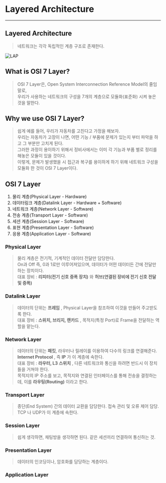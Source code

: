 # Layered Architecture
---
## Layered Architecture  
>네트워크는 각각 독립적인 계층 구조로 존재한다.  

![LAP](https://user-images.githubusercontent.com/71700079/110340397-8fa96a00-806c-11eb-8284-9373175e5774.png)
## What is OSI 7 Layer?
>OSI 7 Layer은, Open System Interconnection Reference Model의 줄임말로,  
우리가 사용하는 네트워크의 구성을 7개의 계층으로 모듈화(표준화) 시켜 놓은 것을 말한다.

## Why we use OSI 7 Layer?
>쉽게 예를 들어, 우리가 자동차를 고친다고 가정을 해보자.  
우리는 자동차가 고장이 나면, 어떤 기능 / 부품에 문제가 있는지 부터 파악을 하고 그 부분만 고치게 된다.  
그러한 과정이 용이하기 위해서 정비사에서는 이미 각 기능과 부품 별로 정리를 해놓은 모듈이 있을 것이다.  
이렇게, 문제가 발생했을 시 접근과 복구를 용이하게 하기 위해 네트워크 구성을 모듈화 한 것이 OSI 7 Layer이다.

## OSI 7 Layer
1. 물리 계층(Physical Layer - Hardware)
2. 데이터링크 계층(Datalink Layer - Hardware + Software)
3. 네트워크 계층(Network Layer - Software)
4. 전송 계층(Transport Layer - Software)
5. 세션 계층(Session Layer - Software)
6. 표현 계층(Presentation Layer - Software)
7. 응용 계층(Application Layer - Software)

### Physical Layer
>물리 계층은 전기적, 기계적인 데이터 전달만 담당한다.  
On과 Off 즉, 0과 1로만 이루어져있으며, 데이터가 어떤 데이터든 간에 전달만 하는 장치이다.  
대표 장비 : __리피터(전기 신호 증폭 장치)__ 와 __허브(연결된 장비에 전기 신호 전달 및 증폭)__  

### Datalink Layer
>데이터의 단위는 __프레임__ , Physical Layer을 참조하여 이것을 만들어 주고받도록 한다.  
대표 장비 : __스위치, 브리지, 랜카드__ , 목적지(특정 Port)로 Frame을 전달하는 역할을 맡는다.  

### Network Layer
>데이터의 단위는 __패킷__, 라우터나 릴레이를 이용하여 다수의 링크를 연결해준다.  
__Internet Protocol__ , 즉 __IP__ 가 이 계층에 속한다.  
대표 장비 : __라우터, L3 스위치__ , 다른 네트워크와 통신을 하려면 반드시 이 장치들을 거쳐야 한다.  
목적지의 IP 주소를 보고, 목적지와 연결된 인터페이스를 통해 전송을 결정하는데, 이를 __라우팅(Routing)__ 이라고 한다.  

### Transport Layer
>종단(End System) 간의 데이터 교환을 담당한다. 접속 관리 및 오류 제어 담당.  
TCP 나 UDP가 이 계층에 속한다.  

### Session Layer
>쉽게 생각하면, 채팅방을 생각하면 된다. 같은 세션끼리 연결하여 통신하는 것.
### Presentation Layer
>데이터의 인코딩이나, 암호화를 담당하는 계층이다.
### Application Layer
